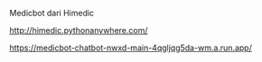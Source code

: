 Medicbot dari Himedic


http://himedic.pythonanywhere.com/




https://medicbot-chatbot-nwxd-main-4qgljqg5da-wm.a.run.app/
